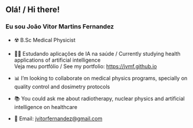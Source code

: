 ## Olá! /  Hi there! 
### Eu sou João Vitor Martins Fernandez

- ☢️ B.Sc Medical Physicist

- 👨‍💻 Estudando aplicações de IA na saúde / Currently studying health applications of artificial intelligence <br> Veja meu portfólio / See my portfolio: https://jvmf.github.io

- 📊 I’m looking to collaborate on medical physics programs, specially on quality control and dosimetry protocols

- 📚 You could ask me about radiotherapy, nuclear physics and artificial intelligence on healthcare

- 💬 Email: jvitorfernandez@gmail.com

